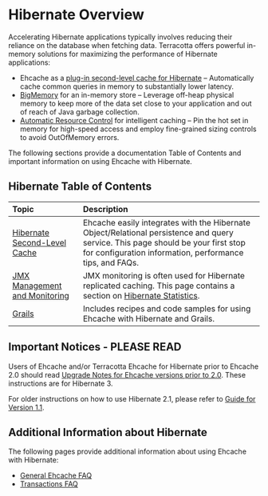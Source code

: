 ---
---

# Hibernate Overview

Accelerating Hibernate applications typically involves reducing their reliance on the database when fetching data. Terracotta offers powerful in-memory solutions for maximizing the performance of Hibernate applications:

* Ehcache as a [plug-in second-level cache for Hibernate](/documentation/2.6/integrations/hibernate) &ndash; Automatically cache common queries in memory to substantially lower latency.
* [BigMemory](/documentation/2.6/bigmemory/index) for an in-memory store &ndash; Leverage off-heap physical memory to keep more of the data set close to your application and out of reach of Java garbage collection.
* [Automatic Resource Control](/documentation/2.6/arc/index) for intelligent caching &ndash; Pin the hot set in memory for high-speed access and employ fine-grained sizing controls to avoid OutOfMemory errors.

The following sections provide a documentation Table of Contents and important information on using Ehcache with Hibernate.

## Hibernate Table of Contents

| Topic | Description |
|:-------|:------------|
|[Hibernate Second-Level Cache](/documentation/2.6/integrations/hibernate)|Ehcache easily integrates with the Hibernate Object/Relational persistence and query service. This page should be your first stop for configuration information, performance tips, and FAQs.|
|[JMX Management and Monitoring](/documentation/2.6/operations/jmx)|JMX monitoring is often used for Hibernate replicated caching. This page contains a section on [Hibernate Statistics](/documentation/2.6/operations/jmx#Hibernate-statistics).|
|[Grails](/documentation/2.6/recipes/grails)|Includes recipes and code samples for using Ehcache with Hibernate and Grails.|

   


## Important Notices - PLEASE READ

Users of Ehcache and/or Terracotta Ehcache for Hibernate prior to Ehcache 2.0 should read [Upgrade Notes for Ehcache versions prior to 2.0](http://ehcache.org/documentation/2.6/integrations/hibernate-upgrade). These instructions are for Hibernate 3.

For older instructions on how to use Hibernate 2.1, please refer to [Guide for Version 1.1](http://ehcache.org/documentation/documentation-1_1).


## Additional Information about Hibernate
The following pages provide additional information about using Ehcache with Hibernate:

* [General Ehcache FAQ](/documentation/2.6/faq)
* [Transactions FAQ](/documentation/2.6/apis/transactions#faq)
